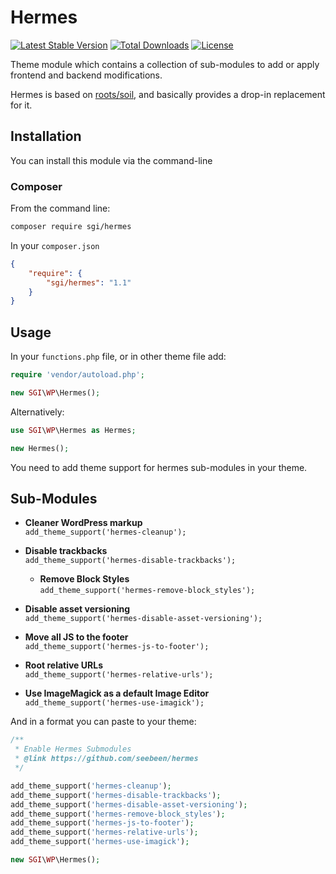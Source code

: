 # Hermes

[![Latest Stable Version](https://poser.pugx.org/sgi/hermes/v/stable)](https://packagist.org/packages/sgi/hermes) 
[![Total Downloads](https://poser.pugx.org/sgi/hermes/downloads)](https://packagist.org/packages/sgi/hermes)
[![License](https://poser.pugx.org/sgi/hermes/license)](https://packagist.org/packages/sgi/hermes)

Theme module which contains a collection of sub-modules to add or apply frontend and backend modifications.

Hermes is based on [roots/soil](https://github.com/roots/soil), and basically provides a drop-in replacement for it.

## Installation

You can install this module via the command-line

### Composer

From the command line:

```sh
composer require sgi/hermes
```

In your `composer.json`

```json
{
    "require": {
        "sgi/hermes": "1.1"
    }
}
```

## Usage

In your ```functions.php``` file, or in other theme file add:

```php
require 'vendor/autoload.php';

new SGI\WP\Hermes();
```

Alternatively:

```php
use SGI\WP\Hermes as Hermes;

new Hermes();
```

You need to add theme support for hermes sub-modules in your theme.

## Sub-Modules

* **Cleaner WordPress markup**  
  `add_theme_support('hermes-cleanup');`

* **Disable trackbacks**  
  `add_theme_support('hermes-disable-trackbacks');`

  * **Remove Block Styles**  
  `add_theme_support('hermes-remove-block_styles');`

* **Disable asset versioning**  
  `add_theme_support('hermes-disable-asset-versioning');`

* **Move all JS to the footer**  
  `add_theme_support('hermes-js-to-footer');`

* **Root relative URLs**  
  `add_theme_support('hermes-relative-urls');`

* **Use ImageMagick as a default Image Editor**  
  `add_theme_support('hermes-use-imagick');`

And in a format you can paste to your theme:
```php
/**
 * Enable Hermes Submodules
 * @link https://github.com/seebeen/hermes
 */

add_theme_support('hermes-cleanup');
add_theme_support('hermes-disable-trackbacks');
add_theme_support('hermes-disable-asset-versioning');
add_theme_support('hermes-remove-block_styles');
add_theme_support('hermes-js-to-footer');
add_theme_support('hermes-relative-urls');
add_theme_support('hermes-use-imagick');

new SGI\WP\Hermes();
```